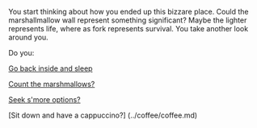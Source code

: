You start thinking about how you ended up this bizzare place. Could the marshallmallow wall represent something
significant? Maybe the lighter represents life, where as fork represents survival. You take another look around 
you.

Do you:

[Go back inside and sleep](../sleep/marshmallow.md)

[Count the marshmallows?](../count-the-marshmellows/count-the-marshmellows.md)

[Seek s'more options?](../see-smore-options/see-smore-options.md)

[Sit down and have a cappuccino?] (../coffee/coffee.md)